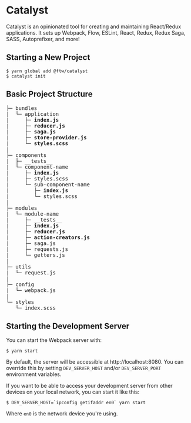 # Catalyst

Catalyst is an opinionated tool for creating and maintaining React/Redux applications. It sets up Webpack, Flow, ESLint, React, Redux, Redux Saga, SASS, Autoprefixer, and more!

## Starting a New Project

```
$ yarn global add @ftw/catalyst
$ catalyst init
```

## Basic Project Structure

<pre>
├─ bundles
|  └─ application
|     ├─ <b>index.js</b>
|     ├─ <b>reducer.js</b>
|     ├─ <b>saga.js</b>
|     ├─ <b>store-provider.js</b>
|     └─ <b>styles.scss</b>
|
├─ components
|  ├─ __tests__
|  └─ component-name
|     ├─ <b>index.js</b>
|     ├─ styles.scss
|     └─ sub-component-name
|        ├─ <b>index.js</b>
|        └─ styles.scss
|
├─ modules
|  └─ module-name
|     ├─ __tests__
|     ├─ <b>index.js</b>
|     ├─ <b>reducer.js</b>
|     ├─ <b>action-creators.js</b>
|     ├─ saga.js
|     ├─ requests.js
|     └─ getters.js
|
├─ utils
|  └─ request.js
|
├─ config
|  └─ webpack.js
|
└─ styles
   └─ index.scss
</pre>

## Starting the Development Server

You can start the Webpack server with:

```
$ yarn start
```

By default, the server will be accessible at http://localhost:8080. You can override this by setting 
`DEV_SERVER_HOST` and/or `DEV_SERVER_PORT` environment variables.

If you want to be able to access your development server from other devices on your local network,
you can start it like this:

```
$ DEV_SERVER_HOST=`ipconfig getifaddr en0` yarn start
```

Where `en0` is the network device you're using.